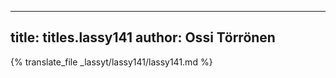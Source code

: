 
---
title: titles.lassy141
author: Ossi Törrönen
---
{% translate_file _lassyt/lassy141/lassy141.md %}